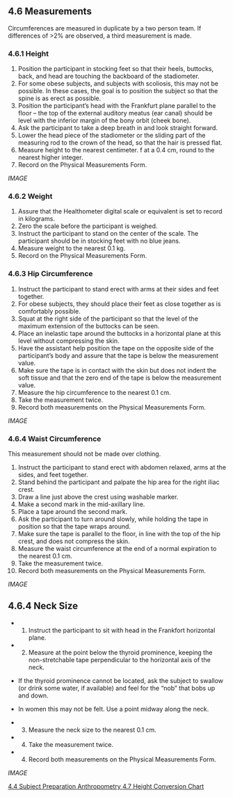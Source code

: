 ## 4.6 Measurements

Circumferences are measured in duplicate by a two person team.  If differences of >2% are observed, a third measurement is made.

### 4.6.1  Height

1. Position the participant in stocking feet so that their heels, buttocks, back, and head are touching the backboard of the stadiometer.
2. For some obese subjects, and subjects with scoliosis, this may not be possible. In these cases, the goal is to position the subject so that the spine is as erect as possible.
3. Position the participant’s head with the Frankfurt plane parallel to the floor – the top of the external auditory meatus (ear canal) should be level with the inferior margin of the bony orbit (cheek bone).
4. Ask the participant to take a deep breath in and look straight forward.
4. Lower the head piece of the stadiometer or the sliding part of the measuring rod to the crown of the head, so that the hair is pressed flat.
6. Measure height to the nearest centimeter.  f at a 0.4 cm, round to the nearest higher integer.
7. Record on the Physical Measurements Form.

_IMAGE_

### 4.6.2 Weight

1. Assure that the Healthometer digital scale or equivalent is set to record in kilograms.
2. Zero the scale before the participant is weighed.
3. Instruct the participant to stand on the center of the scale.  The participant should be in stocking feet with no blue jeans.
4. Measure weight to the nearest 0.1 kg.
4. Record on the Physical Measurements Form.

### 4.6.3 Hip Circumference

1. Instruct the participant to stand erect with arms at their sides and feet together.
2. For obese subjects, they should place their feet as close together as is comfortably possible.
3. Squat at the right side of the participant so that the level of the maximum extension of the buttocks can be seen.
4. Place an inelastic tape around the buttocks in a horizontal plane at this level without compressing the skin.
4. Have the assistant help position the tape on the opposite side of the participant’s body and assure that the tape is below the measurement value.
6. Make sure the tape is in contact with the skin but does not indent the soft tissue and that the zero end of the tape is below the measurement value.
7. Measure the hip circumference to the nearest 0.1 cm.
8. Take the measurement twice.
9. Record both measurements on the Physical Measurements Form.

_IMAGE_

### 4.6.4 Waist Circumference

This measurement should not be made over clothing.

1. Instruct the participant to stand erect with abdomen relaxed, arms at the sides, and feet together.
2. Stand behind the participant and palpate the hip area for the right iliac crest.
3. Draw a line just above the crest using washable marker.
4. Make a second mark in the mid-axillary line.
4. Place a tape around the second mark.
6. Ask the participant to turn around slowly, while holding the tape in position so that the tape wraps around.
7. Make sure the tape is parallel to the floor, in line with the top of the hip crest, and does not compress the skin.
8. Measure the waist circumference at the end of a normal expiration to the nearest 0.1 cm.
9. Take the measurement twice.
10. Record both measurements on the Physical Measurements Form.

_IMAGE_

## 4.6.4 Neck Size

* 1. Instruct the participant to sit with head in the Frankfort horizontal plane.
* 2. Measure at the point below the thyroid prominence, keeping the non-stretchable tape perpendicular to the horizontal axis of the neck.

 * If the thyroid prominence cannot be located, ask the subject to swallow (or drink some water, if available) and feel for the “nob” that bobs up and down.
 * In women this may not be felt.  Use a point midway along the neck.

* 3. Measure the neck size to the nearest 0.1 cm.
* 4. Take the measurement twice.
* 4. Record both measurements on the Physical Measurements Form.

_IMAGE_

<div class="center">
<div class="btn-group">
  <a href=":pages_path:/manuals/anthropometry/4-04-subject-preparation.md" class="btn btn-default">
    <span class="glyphicon glyphicon-chevron-left"></span>
    4.4 Subject Preparation
  </a>

  <a href=":pages_path:/manuals/anthropometry" class="btn btn-default">
    <span class="glyphicon glyphicon-chevron-up"></span>
    Anthropometry
  </a>

  <a href=":pages_path:/manuals/anthropometry/4-07-height-conversion-chart.md" class="btn btn-success">
    4.7 Height Conversion Chart
    <span class="glyphicon glyphicon-chevron-right"></span>
  </a>
</div>
</div>
